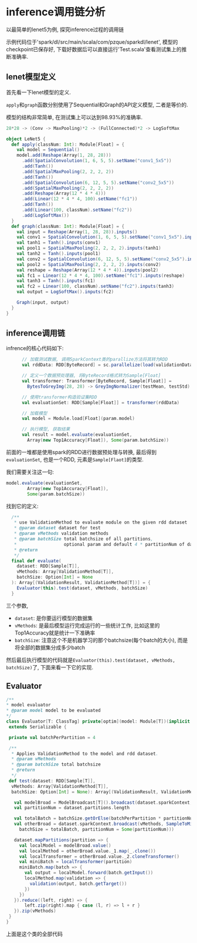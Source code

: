 # inference调用链分析

以最简单的lenet5为例, 探究inference过程的调用链

示例代码位于'spark/dl/src/main/scala/com/pzque/sparkdl/lenet', 模型的checkpoint已保存好, 下载好数据后可以直接运行'Test.scala'查看测试集上的推断准确率.

## lenet模型定义
首先看一下lenet模型的定义.

`apply`和`graph`函数分别使用了Sequential和Graph的API定义模型, 二者是等价的.

模型的结构非常简单, 在测试集上可以达到98.93%的准确率.

```scala
28*28 -> (Conv -> MaxPooling)*2 -> (FullConnected)*2 -> LogSoftMax
``` 

```scala
object LeNet5 {
  def apply(classNum: Int): Module[Float] = {
    val model = Sequential()
    model.add(Reshape(Array(1, 28, 28)))
      .add(SpatialConvolution(1, 6, 5, 5).setName("conv1_5x5"))
      .add(Tanh())
      .add(SpatialMaxPooling(2, 2, 2, 2))
      .add(Tanh())
      .add(SpatialConvolution(6, 12, 5, 5).setName("conv2_5x5"))
      .add(SpatialMaxPooling(2, 2, 2, 2))
      .add(Reshape(Array(12 * 4 * 4)))
      .add(Linear(12 * 4 * 4, 100).setName("fc1"))
      .add(Tanh())
      .add(Linear(100, classNum).setName("fc2"))
      .add(LogSoftMax())
  }
  def graph(classNum: Int): Module[Float] = {
    val input = Reshape(Array(1, 28, 28)).inputs()
    val conv1 = SpatialConvolution(1, 6, 5, 5).setName("conv1_5x5").inputs(input)
    val tanh1 = Tanh().inputs(conv1)
    val pool1 = SpatialMaxPooling(2, 2, 2, 2).inputs(tanh1)
    val tanh2 = Tanh().inputs(pool1)
    val conv2 = SpatialConvolution(6, 12, 5, 5).setName("conv2_5x5").inputs(tanh2)
    val pool2 = SpatialMaxPooling(2, 2, 2, 2).inputs(conv2)
    val reshape = Reshape(Array(12 * 4 * 4)).inputs(pool2)
    val fc1 = Linear(12 * 4 * 4, 100).setName("fc1").inputs(reshape)
    val tanh3 = Tanh().inputs(fc1)
    val fc2 = Linear(100, classNum).setName("fc2").inputs(tanh3)
    val output = LogSoftMax().inputs(fc2)

    Graph(input, output)
  }
}
```

## inference调用链
infrence的核心代码如下: 
```scala
      // 加载测试数据, 调用SparkContext类的parallize方法将其转为RDD
      val rddData: RDD[ByteRecord] = sc.parallelize(load(validationData, validationLabel), partitionNum)

      // 定义一个数据预处理器, 将ByteRecord格式转为Sample[Float]
      val transformer: Transformer[ByteRecord, Sample[Float]] =
        BytesToGreyImg(28, 28) -> GreyImgNormalizer(testMean, testStd) -> GreyImgToSample()

      // 使用transformer构造验证集RDD
      val evaluationSet: RDD[Sample[Float]] = transformer(rddData)

      // 加载模型
      val model = Module.load[Float](param.model)

      // 执行模型, 获取结果
      val result = model.evaluate(evaluationSet,
        Array(new Top1Accuracy[Float]), Some(param.batchSize))
```

前面的一堆都是使用spark的RDD进行数据预处理与转换, 最后得到`evaluationSet`, 也是一个RDD, 元素是`Sample[Flaot]`的类型.

我们需要关注这一句:

```scala
model.evaluate(evaluationSet,
        Array(new Top1Accuracy[Float]), 
        Some(param.batchSize))
```

找到它的定义:
```scala
  /**
   * use ValidationMethod to evaluate module on the given rdd dataset
   * @param dataset dataset for test
   * @param vMethods validation methods
   * @param batchSize total batchsize of all partitions,
   *                  optional param and default 4 * partitionNum of dataset
   * @return
   */
  final def evaluate(
    dataset: RDD[Sample[T]],
    vMethods: Array[ValidationMethod[T]],
    batchSize: Option[Int] = None
  ): Array[(ValidationResult, ValidationMethod[T])] = {
    Evaluator(this).test(dataset, vMethods, batchSize)
  }
```


三个参数,

- `dataset`: 是你要运行模型的数据集
- `vMethods`: 是最后模型运行完成运行的一些统计工作, 比如这里的Top1Accuracy就是统计一下准确率 
- `batchSize`: 注意这个不是机器学习的那个batchsize(每个batch的大小), 而是将全部的数据集分成多少batch

然后最后执行模型的代码就是`Evaluator(this).test(dataset, vMethods, batchSize)`了, 下面来看一下它的实现.

## Evaluator
 ```scala
/**
 * model evaluator
 * @param model model to be evaluated
 */
class Evaluator[T: ClassTag] private[optim](model: Module[T])(implicit ev: TensorNumeric[T])
  extends Serializable {

  private val batchPerPartition = 4

  /**
   * Applies ValidationMethod to the model and rdd dataset.
   * @param vMethods
   * @param batchSize total batchsize
   * @return
   */
  def test(dataset: RDD[Sample[T]],
   vMethods: Array[ValidationMethod[T]],
   batchSize: Option[Int] = None): Array[(ValidationResult, ValidationMethod[T])] = {

    val modelBroad = ModelBroadcast[T]().broadcast(dataset.sparkContext, model.evaluate())
    val partitionNum = dataset.partitions.length

    val totalBatch = batchSize.getOrElse(batchPerPartition * partitionNum)
    val otherBroad = dataset.sparkContext.broadcast(vMethods, SampleToMiniBatch(
      batchSize = totalBatch, partitionNum = Some(partitionNum)))

    dataset.mapPartitions(partition => {
      val localModel = modelBroad.value()
      val localMethod = otherBroad.value._1.map(_.clone())
      val localTransformer = otherBroad.value._2.cloneTransformer()
      val miniBatch = localTransformer(partition)
      miniBatch.map(batch => {
        val output = localModel.forward(batch.getInput())
        localMethod.map(validation => {
          validation(output, batch.getTarget())
        })
      })
    }).reduce((left, right) => {
        left.zip(right).map { case (l, r) => l + r }
    }).zip(vMethods)
  }
}
```

上面是这个类的全部代码